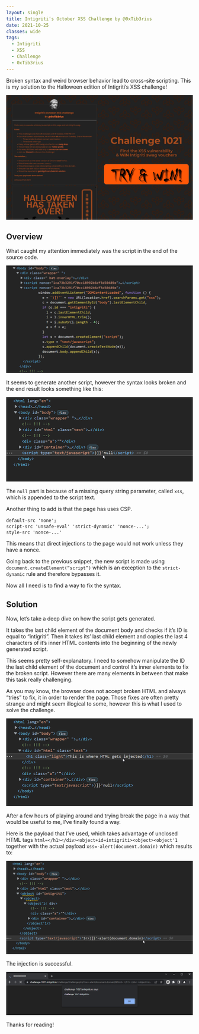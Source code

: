 ```yaml
---
layout: single
title: Intigriti’s October XSS Challenge by @0xTib3rius
date: 2021-10-25
classes: wide
tags:
  - Intigriti
  - XSS
  - Challenge
  - 0xTib3rius
---
```


Broken syntax and weird browser behavior lead to cross-site scripting. This is my solution to the Halloween edition of Intigriti’s XSS challenge!

![share](/assets/images/intigriti/2021/10/share.jpg)

## Overview

What caught my attention immediately was the script in the end of the source code. 

![vulnerable code](/assets/images/intigriti/2021/10/vulnerable-code.png)

It seems to generate another script, however the syntax looks broken and the end result looks something like this:

![broken script](/assets/images/intigriti/2021/10/broken-script.png)

The `null` part is because of a missing query string parameter, called `xss`, which is appended to the script text.

Another thing to add is that the page has uses CSP.

```
default-src 'none';
script-src 'unsafe-eval' 'strict-dynamic' 'nonce-...';
style-src 'nonce-...'
```

This means that direct injections to the page would not work unless they have a nonce.

Going back to the previous snippet, the new script is made using `document.createElement(“script”)` which is an exception to the `strict-dynamic` rule and therefore bypasses it.

Now all I need is to find a way to fix the syntax.

## Solution

Now, let’s take a deep dive on how the script gets generated.

It takes the last child element of the document body and checks if it’s ID is equal to “intigriti”. Then it takes its’ last child element and copies the last 4 characters of it’s inner HTML contents into the beginning of the newly generated script.

This seems pretty self-explanatory. I need to somehow manipulate the ID the last child element of the document and control it’s inner elements to fix the broken script. However there are many elements in between that make this task really challenging.

As you may know, the browser does not accept broken HTML and always “tries” to fix, it in order to render the page. Those fixes are often pretty strange and might seem illogical to some, however this is what I used to solve the challenge.

![example injection](/assets/images/intigriti/2021/10/example-injection.png)

After a few hours of playing around and trying break the page in a way that would be useful to me, I’ve finally found a way.

Here is the payload that I’ve used, which takes advantage of unclosed HTML tags `html=</h1></div><object+id=intigriti><object><object'1` together with the actual payload `xss=-alert(document.domain)` which results to:

![malicious injection](/assets/images/intigriti/2021/10/malicious-injection.png)

The injection is successful.

![alert](/assets/images/intigriti/2021/10/alert.png)

Thanks for reading!